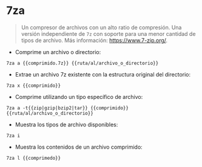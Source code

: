 # 7za

> Un compresor de archivos con un alto ratio de compresión.
> Una versión independiente de `7z` con soporte para una menor cantidad de tipos de archivo.
> Más información: <https://www.7-zip.org/>.

- Comprime un archivo o directorio:

`7za a {{comprimido.7z}} {{ruta/al/archivo_o_directorio}}`

- Extrae un archivo 7z existente con la estructura original del directorio:

`7za x {{comprimido}}`

- Comprime utilizando un tipo específico de archivo:

`7za a -t{{zip|gzip|bzip2|tar}} {{comprimido}} {{ruta/al/archivo_o_directorio}}`

- Muestra los tipos de archivo disponibles:

`7za i`

- Muestra los contenidos de un archivo comprimido:

`7za l {{comprimedo}}`
